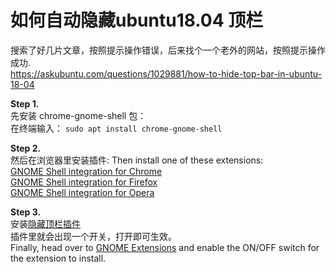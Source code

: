 # 如何自动隐藏ubuntu18.04 顶栏

搜索了好几片文章，按照提示操作错误，后来找个一个老外的网站，按照提示操作成功.   
https://askubuntu.com/questions/1029881/how-to-hide-top-bar-in-ubuntu-18-04

**Step 1.**   
先安装 chrome-gnome-shell 包：  
在终端输入： `sudo apt install chrome-gnome-shell`

**Step 2.**  
然后在浏览器里安装插件:
Then install one of these extensions:  
[GNOME Shell integration for Chrome](https://chrome.google.com/webstore/detail/gnome-shell-integration/gphhapmejobijbbhgpjhcjognlahblep)  
[GNOME Shell integration for Firefox](https://addons.mozilla.org/en-US/firefox/addon/gnome-shell-integration/)  
[GNOME Shell integration for Opera](https://addons.opera.com/en/extensions/details/gnome-shell-integration/)  

**Step 3.**    
安装[隐藏顶栏插件](https://extensions.gnome.org/extension/545/hide-top-bar/)   
插件里就会出现一个开关，打开即可生效。  
Finally, head over to [GNOME Extensions](https://extensions.gnome.org/extension/545/hide-top-bar/) and enable the ON/OFF switch for the extension to install.   

